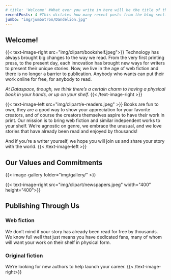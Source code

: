 ```yaml
---
# title: 'Welcome' #What ever you write in here will be the title of the page, i.e. the name you see in the tab.
recentPosts: 4 #This dictates how many recent posts from the blog section are shown on the landing page!
jumbo: "img/jumbotron/Dandelion.jpg"
---
```


## Welcome!

{{< text-image-right src="img/clipart/bookshelf.jpeg">}}
Technology has always brought big changes to the way we read. From the very first printing press, to the present day, each innovation has brought new ways for writers to present their unique stories. Now, we live in the age of web fiction and there is no longer a barrier to publication. Anybody who wants can put their work online for free, for anybody to read.

_At Dataspace, though, we think there’s a certain charm to having a physical book in your hands, or up on your shelf._
{{< /text-image-right >}}

{{< text-image-left src="img/clipart/e-readers.jpeg" >}}
Books are fun to own, they are a good way to show your appreciation for your favorite creators, and of course the creators themselves aspire to have their work in print.
Our mission is to bring web fiction and similar independent works to your shelf. We’re agnostic on genre, we embrace the unusual, and we love stories that have already been read and enjoyed by thousands!

And if you’re a writer yourself, we hope you will join us and share your story with the world.
{{< /text-image-left >}}

## Our Values and Commitments

{{< image-gallery folder="img/gallery/" >}}

{{< text-image-right src="img/clipart/newspapers.jpeg" width="400" height="400">}}

## Publishing Through Us

### Web fiction

We don’t mind if your story has already been read for free by thousands. We know full well that just means you have dedicated fans, many of whom will want your work on their shelf in physical form.

### Original fiction

We’re looking for new authors to help launch your career.
{{< /text-image-right>}}
